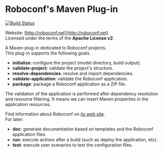 # Roboconf's Maven Plug-in
[![Build Status](http://travis-ci.org/roboconf/roboconf-maven-plugin.png?branch=master)](http://travis-ci.org/roboconf/roboconf-maven-plugin)

Website: [http://roboconf.net](http://roboconf.net)  
Licensed under the terms of the **Apache License v2**.

A Maven plug-in dedicated to Roboconf projects.  
This plug-in supports the following goals.

* **initialize**: configure the project (model directory, build output).
* **validate-project**: validate the project's structure.
* **resolve-dependencies**: resolve and import dependencies.
* **validate-application**: validate the Roboconf application.
* **package**: package a Roboconf application as a ZIP file.

The validation of the application is performed after dependency resolution and resource filtering.
It means we can insert Maven properties in the application resources.

Find information about Roboconf on [its web site](http://roboconf.net).  
For later:

* **doc**: generate documentation based on templates and the Roboconf application files.
* **run**: execute actions after a build (such as deploy the application, etc).
* **test**: execute user scenarios to test the configuration files.
